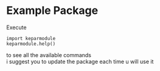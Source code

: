 # Example Package

Execute 
```
import keparmodule
keparmodule.help()
```
to see all the available commands <br>
i suggest you to update the package each time u will use it